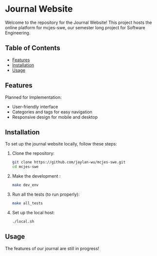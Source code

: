 # Journal Website

Welcome to the repository for the Journal Website! This project hosts the online platform for mcjes-swe, our semester long project for Software Engineering.

## Table of Contents

- [Features](#features)
- [Installation](#installation)
- [Usage](#usage)

## Features

Planned for Implementation:
- User-friendly interface
- Categories and tags for easy navigation
- Responsive design for mobile and desktop

## Installation

To set up the journal website locally, follow these steps:

1. Clone the repository:
   ```bash
   git clone https://github.com/jaylan-wu/mcjes-swe.git
   cd mcjes-swe

2. Make the development :
   ```bash
   make dev_env
   
3. Run all the tests (to run properly):
   ```bash
   make all_tests
4. Set up the local host:
   ```bash
   ./local.sh

## Usage

The features of our journal are still in progress!
